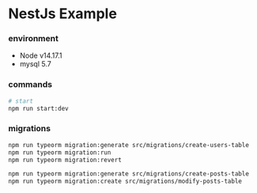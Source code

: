 # NestJs Example

### environment
- Node v14.17.1
- mysql 5.7


### commands
```sh
# start
npm run start:dev
```



### migrations
```sh
npm run typeorm migration:generate src/migrations/create-users-table
npm run typeorm migration:run
npm run typeorm migration:revert

npm run typeorm migration:generate src/migrations/create-posts-table
npm run typeorm migration:create src/migrations/modify-posts-table
```